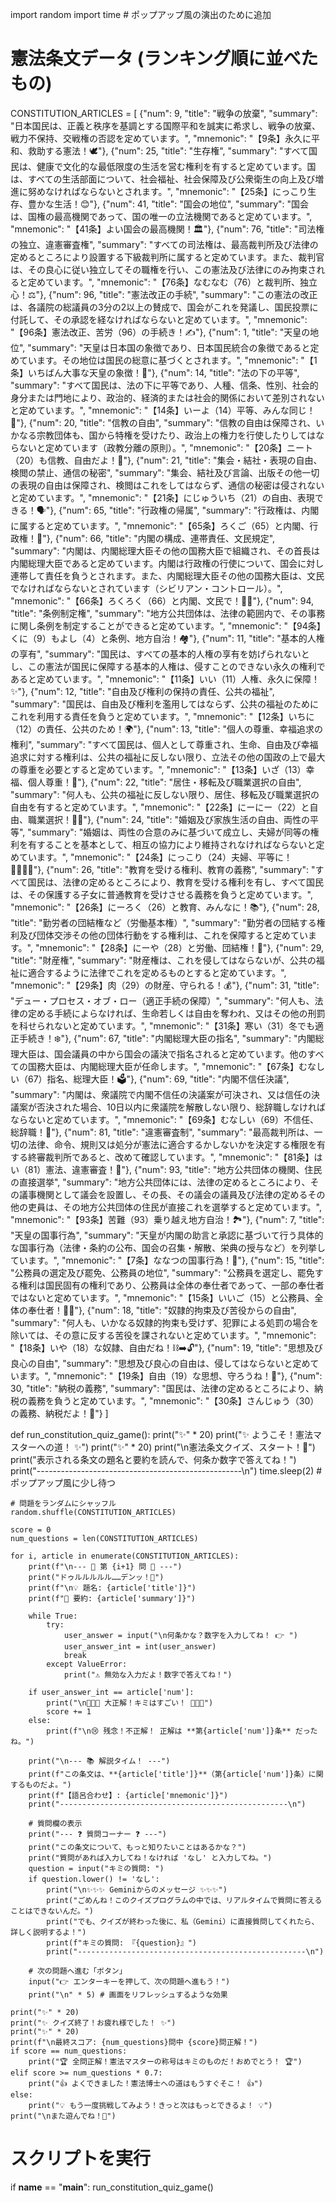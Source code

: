import random
import time # ポップアップ風の演出のために追加

# 憲法条文データ (ランキング順に並べたもの)
CONSTITUTION_ARTICLES = [
    {"num": 9, "title": "戦争の放棄", "summary": "日本国民は、正義と秩序を基調とする国際平和を誠実に希求し、戦争の放棄、戦力不保持、交戦権の否認を定めています。", "mnemonic": "【9条】永久に平和、救助する憲法！🕊️"},
    {"num": 25, "title": "生存権", "summary": "すべて国民は、健康で文化的な最低限度の生活を営む権利を有すると定めています。国は、すべての生活部面について、社会福祉、社会保障及び公衆衛生の向上及び増進に努めなければならないとされます。", "mnemonic": "【25条】にっこり生存、豊かな生活！😊"},
    {"num": 41, "title": "国会の地位", "summary": "国会は、国権の最高機関であって、国の唯一の立法機関であると定めています。", "mnemonic": "【41条】よい国会の最高機関！🏛️"},
    {"num": 76, "title": "司法権の独立、違憲審査権", "summary": "すべての司法権は、最高裁判所及び法律の定めるところにより設置する下級裁判所に属すると定めています。また、裁判官は、その良心に従い独立してその職権を行い、この憲法及び法律にのみ拘束されると定めています。", "mnemonic": "【76条】なむなむ（76）と裁判所、独立心！⚖️"},
    {"num": 96, "title": "憲法改正の手続", "summary": "この憲法の改正は、各議院の総議員の3分の2以上の賛成で、国会がこれを発議し、国民投票に付託して、その承認を経なければならないと定めています。", "mnemonic": "【96条】憲法改正、苦労（96）の手続き！✍️"},
    {"num": 1, "title": "天皇の地位", "summary": "天皇は日本国の象徴であり、日本国民統合の象徴であると定めています。その地位は国民の総意に基づくとされます。", "mnemonic": "【1条】いちばん大事な天皇の象徴！👑"},
    {"num": 14, "title": "法の下の平等", "summary": "すべて国民は、法の下に平等であり、人種、信条、性別、社会的身分または門地により、政治的、経済的または社会的関係において差別されないと定めています。", "mnemonic": "【14条】いーよ（14）平等、みんな同じ！🤝"},
    {"num": 20, "title": "信教の自由", "summary": "信教の自由は保障され、いかなる宗教団体も、国から特権を受けたり、政治上の権力を行使したりしてはならないと定めています（政教分離の原則）。", "mnemonic": "【20条】ニート（20）も信教、自由だよ！🙏"},
    {"num": 21, "title": "集会・結社・表現の自由、検閲の禁止、通信の秘密", "summary": "集会、結社及び言論、出版その他一切の表現の自由は保障され、検閲はこれをしてはならず、通信の秘密は侵されないと定めています。", "mnemonic": "【21条】にじゅういち（21）の自由、表現できる！🗣️"},
    {"num": 65, "title": "行政権の帰属", "summary": "行政権は、内閣に属すると定めています。", "mnemonic": "【65条】ろくご（65）と内閣、行政権！🏢"},
    {"num": 66, "title": "内閣の構成、連帯責任、文民規定", "summary": "内閣は、内閣総理大臣その他の国務大臣で組織され、その首長は内閣総理大臣であると定めています。内閣は行政権の行使について、国会に対し連帯して責任を負うとされます。また、内閣総理大臣その他の国務大臣は、文民でなければならないとされています（シビリアン・コントロール）。", "mnemonic": "【66条】ろくろく（66）と内閣、文民で！👨‍💼"},
    {"num": 94, "title": "条例制定権", "summary": "地方公共団体は、法律の範囲内で、その事務に関し条例を制定することができると定めています。", "mnemonic": "【94条】くに（9）もよし（4）と条例、地方自治！🏘️"},
    {"num": 11, "title": "基本的人権の享有", "summary": "国民は、すべての基本的人権の享有を妨げられないとし、この憲法が国民に保障する基本的人権は、侵すことのできない永久の権利であると定めています。", "mnemonic": "【11条】いい（11）人権、永久に保障！✨"},
    {"num": 12, "title": "自由及び権利の保持の責任、公共の福祉", "summary": "国民は、自由及び権利を濫用してはならず、公共の福祉のためにこれを利用する責任を負うと定めています。", "mnemonic": "【12条】いちに（12）の責任、公共のため！🌍"},
    {"num": 13, "title": "個人の尊重、幸福追求の権利", "summary": "すべて国民は、個人として尊重され、生命、自由及び幸福追求に対する権利は、公共の福祉に反しない限り、立法その他の国政の上で最大の尊重を必要とすると定めています。", "mnemonic": "【13条】いざ（13）幸福、個人尊重！💖"},
    {"num": 22, "title": "居住・移転及び職業選択の自由", "summary": "何人も、公共の福祉に反しない限り、居住、移転及び職業選択の自由を有すると定めています。", "mnemonic": "【22条】にーにー（22）と自由、職業選択！🚶‍♀️"},
    {"num": 24, "title": "婚姻及び家族生活の自由、両性の平等", "summary": "婚姻は、両性の合意のみに基づいて成立し、夫婦が同等の権利を有することを基本として、相互の協力により維持されなければならないと定めています。", "mnemonic": "【24条】にっこり（24）夫婦、平等に！👨‍👩‍👧‍👦"},
    {"num": 26, "title": "教育を受ける権利、教育の義務", "summary": "すべて国民は、法律の定めるところにより、教育を受ける権利を有し、すべて国民は、その保護する子女に普通教育を受けさせる義務を負うと定めています。", "mnemonic": "【26条】にーろく（26）と教育、みんなに！📚"},
    {"num": 28, "title": "勤労者の団結権など（労働基本権）", "summary": "勤労者の団結する権利及び団体交渉その他の団体行動をする権利は、これを保障すると定めています。", "mnemonic": "【28条】にーや（28）と労働、団結権！💪"},
    {"num": 29, "title": "財産権", "summary": "財産権は、これを侵してはならないが、公共の福祉に適合するように法律でこれを定めるものとすると定めています。", "mnemonic": "【29条】肉（29）の財産、守られる！💰"},
    {"num": 31, "title": "デュー・プロセス・オブ・ロー（適正手続の保障）", "summary": "何人も、法律の定める手続によらなければ、生命若しくは自由を奪われ、又はその他の刑罰を科せられないと定めています。", "mnemonic": "【31条】寒い（31）冬でも適正手続き！❄️"},
    {"num": 67, "title": "内閣総理大臣の指名", "summary": "内閣総理大臣は、国会議員の中から国会の議決で指名されると定めています。他のすべての国務大臣は、内閣総理大臣が任命します。", "mnemonic": "【67条】むなしい（67）指名、総理大臣！🗳️"},
    {"num": 69, "title": "内閣不信任決議", "summary": "内閣は、衆議院で内閣不信任の決議案が可決され、又は信任の決議案が否決された場合、10日以内に衆議院を解散しない限り、総辞職しなければならないと定めています。", "mnemonic": "【69条】むなしい（69）不信任、総辞職！👋"},
    {"num": 81, "title": "違憲審査制", "summary": "最高裁判所は、一切の法律、命令、規則又は処分が憲法に適合するかしないかを決定する権限を有する終審裁判所であると、改めて確認しています。", "mnemonic": "【81条】はい（81）憲法、違憲審査！🧐"},
    {"num": 93, "title": "地方公共団体の機関、住民の直接選挙", "summary": "地方公共団体には、法律の定めるところにより、その議事機関として議会を設置し、その長、その議会の議員及び法律の定めるその他の吏員は、その地方公共団体の住民が直接これを選挙すると定めています。", "mnemonic": "【93条】苦難（93）乗り越え地方自治！🏞️"},
    {"num": 7, "title": "天皇の国事行為", "summary": "天皇が内閣の助言と承認に基づいて行う具体的な国事行為（法律・条約の公布、国会の召集・解散、栄典の授与など）を列挙しています。", "mnemonic": "【7条】ななつの国事行為！📜"},
    {"num": 15, "title": "公務員の選定及び罷免、公務員の地位", "summary": "公務員を選定し、罷免する権利は国民固有の権利であり、公務員は全体の奉仕者であって、一部の奉仕者ではないと定めています。", "mnemonic": "【15条】いいご（15）と公務員、全体の奉仕者！🧑‍⚖️"},
    {"num": 18, "title": "奴隷的拘束及び苦役からの自由", "summary": "何人も、いかなる奴隷的拘束も受けず、犯罪による処罰の場合を除いては、その意に反する苦役を課されないと定めています。", "mnemonic": "【18条】いや（18）な奴隷、自由だね！⛓️➡️🔓"},
    {"num": 19, "title": "思想及び良心の自由", "summary": "思想及び良心の自由は、侵してはならないと定めています。", "mnemonic": "【19条】自由（19）な思想、守ろうね！🧠"},
    {"num": 30, "title": "納税の義務", "summary": "国民は、法律の定めるところにより、納税の義務を負うと定めています。", "mnemonic": "【30条】さんじゅう（30）の義務、納税だよ！💸"}
]

def run_constitution_quiz_game():
    print("✨" * 20)
    print("✨ ようこそ！憲法マスターへの道！ ✨")
    print("✨" * 20)
    print("\n憲法条文クイズ、スタート！🎉")
    print("表示される条文の題名と要約を読んで、何条か数字で答えてね！")
    print("---------------------------------------------------\n")
    time.sleep(2) # ポップアップ風に少し待つ

    # 問題をランダムにシャッフル
    random.shuffle(CONSTITUTION_ARTICLES)

    score = 0
    num_questions = len(CONSTITUTION_ARTICLES)

    for i, article in enumerate(CONSTITUTION_ARTICLES):
        print(f"\n--- 🌟 第 {i+1} 問 🌟 ---")
        print("ドゥルルルルル……デンッ！🥁")
        print(f"\n💡 題名: {article['title']}")
        print(f"📝 要約: {article['summary']}")

        while True:
            try:
                user_answer = input("\n何条かな？数字を入力してね！ 👉 ")
                user_answer_int = int(user_answer)
                break
            except ValueError:
                print("⚠️ 無効な入力だよ！数字で答えてね！")

        if user_answer_int == article['num']:
            print("\n🎉🎉🎉 大正解！キミはすごい！ 🎉🎉🎉")
            score += 1
        else:
            print(f"\n😢 残念！不正解！ 正解は **第{article['num']}条** だったね。")

        print("\n--- 📚 解説タイム！ ---")
        print(f"この条文は、**{article['title']}**（第{article['num']}条）に関するものだよ。")
        print(f"【語呂合わせ】: {article['mnemonic']}")
        print("---------------------------------------------------\n")

        # 質問欄の表示
        print("--- ❓ 質問コーナー ❓ ---")
        print("この条文について、もっと知りたいことはあるかな？")
        print("質問があれば入力してね！なければ 'なし' と入力してね。")
        question = input("キミの質問: ")
        if question.lower() != 'なし':
            print("\n✨✨✨ Geminiからのメッセージ ✨✨✨")
            print("ごめんね！このクイズプログラムの中では、リアルタイムで質問に答えることはできないんだ。")
            print("でも、クイズが終わった後に、私（Gemini）に直接質問してくれたら、詳しく説明するよ！")
            print(f"キミの質問: 『{question}』")
            print("---------------------------------------------------\n")
        
        # 次の問題へ進む「ボタン」
        input("👉 エンターキーを押して、次の問題へ進もう！")
        print("\n" * 5) # 画面をリフレッシュするような効果

    print("✨" * 20)
    print("✨ クイズ終了！お疲れ様でした！ ✨")
    print("✨" * 20)
    print(f"\n最終スコア: {num_questions}問中 {score}問正解！")
    if score == num_questions:
        print("🏆 全問正解！憲法マスターの称号はキミのものだ！おめでとう！ 🏆")
    elif score >= num_questions * 0.7:
        print("👍 よくできました！憲法博士への道はもうすぐそこ！ 👍")
    else:
        print("💡 もう一度挑戦してみよう！きっと次はもっとできるよ！ 💡")
    print("\nまた遊んでね！👋")

# スクリプトを実行
if __name__ == "__main__":
    run_constitution_quiz_game()
